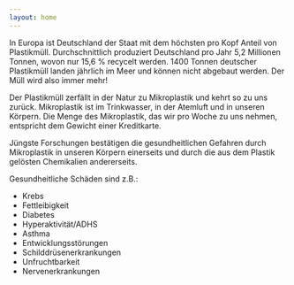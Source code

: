 ```yaml
---
layout: home
---
```


In Europa ist Deutschland der Staat mit dem höchsten pro Kopf Anteil von Plastikmüll.
Durchschnittlich produziert Deutschland pro Jahr 5,2 Millionen Tonnen, wovon nur 15,6 % recycelt werden.
1400 Tonnen deutscher Plastikmüll landen jährlich im Meer und können nicht abgebaut werden. Der Müll wird also immer mehr!

Der Plastikmüll zerfällt in der Natur zu Mikroplastik und kehrt so zu uns zurück.
Mikroplastik ist im Trinkwasser, in der Atemluft und in unseren Körpern.
Die Menge des Mikroplastik, das wir pro Woche zu uns nehmen, entspricht dem Gewicht einer Kreditkarte.

Jüngste Forschungen bestätigen die gesundheitlichen Gefahren durch Mikroplastik in unseren Körpern einerseits und durch die aus dem Plastik gelösten Chemikalien andererseits.

Gesundheitliche Schäden sind z.B.:
* Krebs
* Fettleibigkeit
* Diabetes
* Hyperaktivität/ADHS
* Asthma
* Entwicklungsstörungen
* Schilddrüsenerkrankungen
* Unfruchtbarkeit
* Nervenerkrankungen

